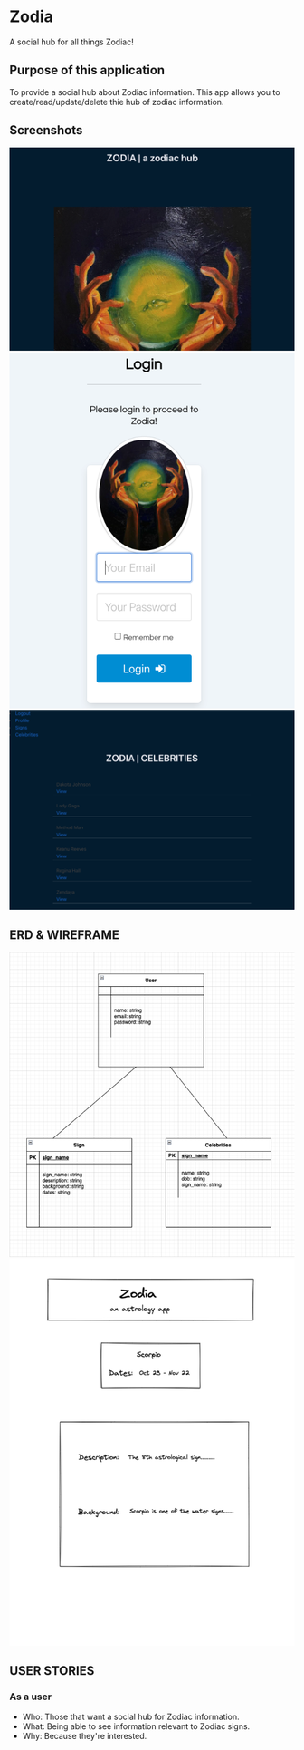 # Zodia
A social hub for all things Zodiac!

## Purpose of this application
To provide a social hub about Zodiac information.  This app allows you to create/read/update/delete thie hub of zodiac information.

## Screenshots
![Front Page](./img/zodia-front-page.png)
![Log In](./img/zodia-log-in.png)
![Celebrities](./img/zodia-celebrities.png)

## ERD & WIREFRAME
![Getting Started](./img/zodia_erd.png)
![Getting Started](./img/wireframe2.png)

## USER STORIES
### As a user
- Who: Those that want a social hub for Zodiac information.
- What: Being able to see information relevant to Zodiac signs.
- Why: Because they're interested.